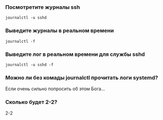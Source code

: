 ### Посмотретите журналы ssh
`journalctl -u sshd`

### Выведите журналы в реальном времени
`journalctl -f`

### Выведите лог в реальном времени для службы sshd
`journalctl -u sshd -f`

### Можно ли без комады journalctl прочитать логи systemd?
Если очень сильно попросить об этом Бога...

### Сколько будет 2-2?
2-2
